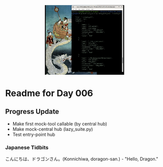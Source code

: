 <div align="center">
 <img src="../../Images/image_006.jpg" alt="Day 006 Banner" width="50%">
</div>

# Readme for Day 006

## Progress Update
- Make first mock-tool callable (by central hub)  
- Make mock-central hub (lazy_suite.py)  
- Test entry-point hub

### Japanese Tidbits
こんにちは、ドラゴンさん。(Konnichiwa, doragon-san.) - "Hello, Dragon."

